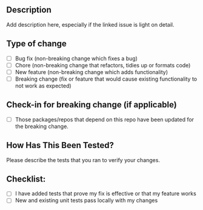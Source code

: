 ## Description

Add description here, especially if the linked issue is light on detail.

## Type of change

-   [ ] Bug fix (non-breaking change which fixes a bug)
-   [ ] Chore (non-breaking change that refactors, tidies up or formats code)
-   [ ] New feature (non-breaking change which adds functionality)
-   [ ] Breaking change (fix or feature that would cause existing functionality to not work as expected)

## Check-in for breaking change (if applicable)

-   [ ] Those packages/repos that depend on this repo have been updated for the breaking change.

## How Has This Been Tested?

Please describe the tests that you ran to verify your changes.

## Checklist:

-   [ ] I have added tests that prove my fix is effective or that my feature works
-   [ ] New and existing unit tests pass locally with my changes
